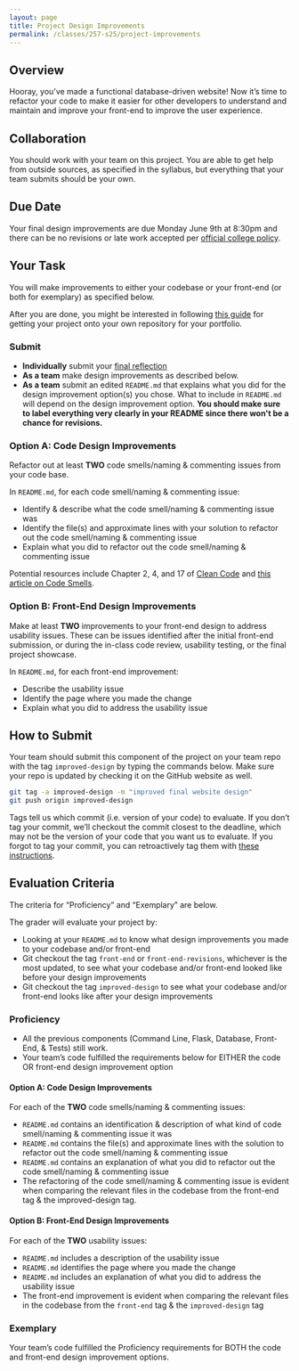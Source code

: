 ```yaml
---
layout: page
title: Project Design Improvements
permalink: /classes/257-s25/project-improvements
---
```


## Overview
Hooray, you’ve made a functional database-driven website! Now it’s time to refactor your code to make it easier for other developers to understand and maintain and improve your front-end to improve the user experience.

## Collaboration

You should work with your team on this project.
You are able to get help from outside sources, as specified in the syllabus, but everything that your team submits should be your own.

## Due Date

Your final design improvements are due Monday June 9th at 8:30pm and there can be no revisions or late work accepted per [official college policy](https://apps.carleton.edu/handbook/academics/?policy_id=21449&a=student).

## Your Task
You will make improvements to either your codebase or your front-end (or both for exemplary) as specified below.

After you are done, you might be interested in following [this guide](guide-migrate-project) for getting your project onto your own repository for your portfolio.

### Submit
* **Individually** submit your [final reflection](reflection-final)
* **As a team** make design improvements as described below.
* **As a team** submit an edited `README.md` that explains what you did for the design improvement option(s) you chose. What to include in `README.md` will depend on the design improvement option.
**You should make sure to label everything very clearly in your README since there won't be a chance for revisions.**

### Option A: Code Design Improvements
Refactor out at least **TWO** code smells/naming & commenting issues from your code base. 

In `README.md`, for each code smell/naming & commenting issue:
* Identify & describe what the code smell/naming & commenting issue was
* Identify the file(s) and approximate lines with your solution to refactor out the code smell/naming & commenting issue
* Explain what you did to refactor out the code smell/naming & commenting issue
	
Potential resources include Chapter 2, 4, and 17  of [Clean Code](https://bridge.primo.exlibrisgroup.com/discovery/fulldisplay?context=PC&vid=01BRC_INST:CCO&search_scope=CCO_MyCampus_PCI&tab=Everything&docid=cdi_askewsholts_vlebooks_9780136083252) and [this article on Code Smells](https://refactoring.guru/refactoring/smells).

### Option B: Front-End Design Improvements
Make at least **TWO** improvements to your front-end design to address usability issues. These can be issues identified after the initial front-end submission, or during the in-class code review, usability testing, or the final project showcase.

In `README.md`, for each front-end improvement:
* Describe the usability issue
* Identify the page where you made the change
* Explain what you did to address the usability issue

## How to Submit
Your team should submit this component of the project on your team repo with the tag `improved-design` by typing the commands below. Make sure your repo is updated by checking it on the GitHub website as well.

```bash
git tag -a improved-design -m "improved final website design"
git push origin improved-design
```

Tags tell us which commit (i.e. version of your code) to evaluate. If you don’t tag your commit, we’ll checkout the commit closest to the deadline, which may not be the version of your code that you want us to evaluate.
If you forgot to tag your commit, you can retroactively tag them with [these instructions](https://docs.google.com/document/d/1gt8cAmhFV9YxFE5ml2ReiGyVvwoum1MH9L0wzttqdkA/edit?usp=sharing).

## Evaluation Criteria
The criteria for “Proficiency” and “Exemplary” are below. 

The grader will evaluate your project by:
* Looking at your `README.md` to know what design improvements you made to your codebase and/or front-end
* Git checkout the tag `front-end` or `front-end-revisions`, whichever is the most updated, to see what your codebase and/or front-end looked like before your design improvements
* Git checkout the tag `improved-design` to see what your codebase and/or front-end looks like after your design improvements

### Proficiency
* All the previous components (Command Line, Flask, Database, Front-End, & Tests) still work.
* Your team’s code fulfilled the requirements below for EITHER the code OR front-end design improvement option

#### Option A: Code Design Improvements
For each of the **TWO** code smells/naming & commenting issues:
* `README.md` contains an identification & description of what kind of code smell/naming & commenting issue it was
* `README.md` contains the file(s) and approximate lines with the solution to refactor out the code smell/naming & commenting issue
* `README.md` contains an explanation of what you did to refactor out the code smell/naming & commenting issue
* The refactoring of the code smell/naming & commenting issue is evident when comparing the relevant files in the codebase from the front-end tag & the  improved-design tag.

#### Option B: Front-End Design Improvements
For each of the **TWO** usability issues:
* `README.md` includes a description of the usability issue
* `README.md` identifies the page where you made the change
* `README.md` includes an explanation of what you did to address the usability issue
* The front-end improvement is evident when comparing the relevant files in the codebase from the `front-end` tag & the `improved-design` tag

### Exemplary
Your team’s code fulfilled the Proficiency requirements for BOTH the code and front-end design improvement options.
